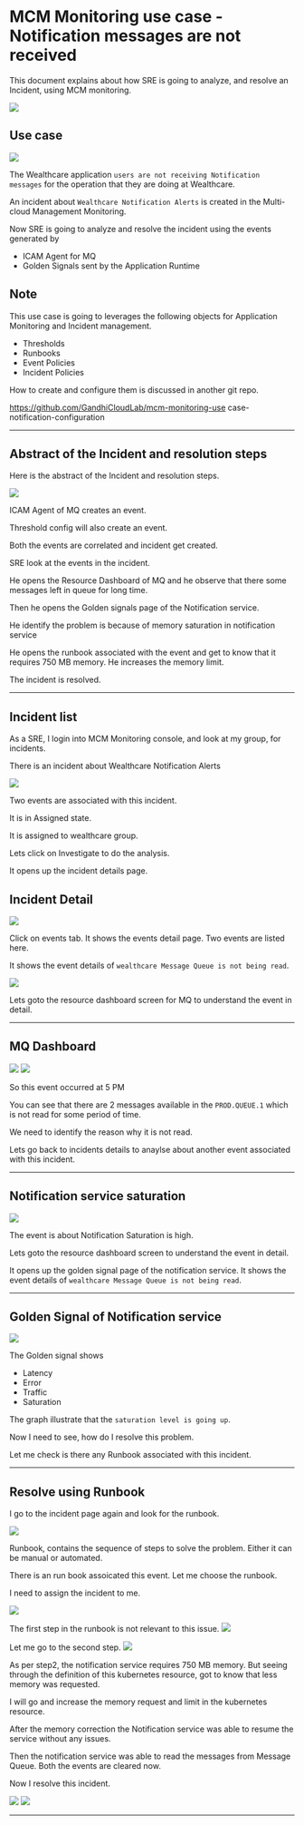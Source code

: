 # MCM Monitoring use case - Notification messages are not received

This document explains about how  SRE  is going to analyze, and resolve an Incident, using MCM monitoring. 

<img src="images/20-notification-1.png">


## Use case

<img src="images/20-notification-2.png">

The Wealthcare application `users are not receiving Notification messages` for the operation that they are doing at Wealthcare.

An incident about `Wealthcare Notification Alerts` is created in the Multi-cloud Management Monitoring.

Now SRE is going to analyze and resolve the incident using the events generated by 
- ICAM Agent for MQ
- Golden Signals sent by the Application Runtime


## Note

This use case is going to leverages the following objects for Application Monitoring and Incident management.
- Thresholds
- Runbooks
- Event Policies
- Incident Policies

How to create and configure them is discussed in another git repo. 

https://github.com/GandhiCloudLab/mcm-monitoring-use case-notification-configuration

------

## Abstract of the Incident and resolution steps

Here is the abstract of the Incident and resolution steps.

<img src="images/20-notification-3.png">


ICAM Agent of MQ creates an event.

Threshold config will also create an event.

Both the events are correlated and incident get created.

SRE look at the events in the incident.

He opens the Resource Dashboard of MQ and he observe that there some messages left in queue for long time.

Then he opens the Golden signals page of the Notification service.

He identify the problem is because of memory saturation in notification service 

He opens the runbook associated with the event and get to know that it requires 750 MB memory. He increases the memory limit.

The incident is resolved.

------

## Incident list

As a SRE, I  login into MCM Monitoring console, and look at my group, for incidents. 

There is an incident about Wealthcare Notification Alerts

<img src="images/11-notification-1.png">

Two events are associated with this incident.

It is in Assigned state.

It is assigned to wealthcare group.

Lets click on Investigate to do the analysis.

It opens up the incident details page.

## Incident Detail

<img src="images/11-notification-2.png">

Click on events tab. It shows the events detail page. Two events are listed here.

It shows the event details of `wealthcare Message Queue is not being read`.

<img src="images/11-notification-3.png">

Lets goto the resource dashboard screen for MQ to understand the event in detail.

------

## MQ Dashboard

<img src="images/12-notification-1.png">
<img src="images/12-notification-2.png">

So this event occurred at 5 PM

You can see that there are 2 messages available in the `PROD.QUEUE.1` which is not read for some period of time.

We need to identify the reason why it is not read. 

Lets go back to incidents details to anaylse about another event associated with this incident.

------

## Notification service saturation

<img src="images/11-notification-4.png">

The event is about Notification Saturation is high.

Lets goto the resource dashboard screen to understand the event in detail.

It opens up the golden signal page of the notification service.
It shows the event details of `wealthcare Message Queue is not being read`.

------

## Golden Signal of Notification service

<img src="images/12-notification-3.png">

The Golden signal shows 

- Latency
- Error
- Traffic
- Saturation

The graph illustrate that the `saturation level is going up`.  

Now I need to see, how do I resolve this problem. 

Let me check is there any Runbook associated with this incident. 

------

## Resolve using Runbook

I go to the incident page again and look for the runbook.

<img src="images/13-notification-1.png">

Runbook, contains the sequence of steps to solve the problem. Either it can be manual or automated. 

There is an run book assoicated this event. Let me choose the runbook.

I need to assign the incident to me. 

<img src="images/13-notification-2.png">

The first step in the runbook is not relevant to this issue.
<img src="images/13-notification-3.png">

Let me go to the second step.
<img src="images/13-notification-4.png">

As per step2, the notification service requires 750 MB memory. But seeing through the definition of this kubernetes resource, got to know that less memory was requested. 

I will go and increase the memory request and limit in the kubernetes resource.

After the memory correction the Notification service was able to resume the service without any issues.

Then the notification service was able to read the messages from Message Queue. Both the events are cleared now.

Now I resolve this incident.

<img src="images/13-notification-5.png">

<img src="images/13-notification-6.png">

------